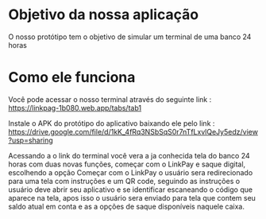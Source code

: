 # Objetivo da nossa aplicação
O nosso protótipo tem o objetivo de simular um terminal de uma banco 24 horas  
# Como ele funciona
Você pode acessar o nosso terminal através do seguinte link : https://linkpag-1b080.web.app/tabs/tab1

Instale o APK do protótipo do aplicativo baixando ele pelo link : https://drive.google.com/file/d/1kK_4fRq3NSbSqS0r7nTfLxvlQeJy5edz/view?usp=sharing

Acessando a o link do terminal você vera a ja conhecida tela do banco 24 horas com duas novas funções, começar com o LinkPay e saque digital, escolhendo a opção Começar com o LinkPay o usuário sera redirecionado para uma tela com instruções e um QR code, seguindo as instruções o usuário deve abrir seu aplicativo e se identificar escaneando o código que aparece na tela, apos isso o usuário sera enviado para tela que contem seu saldo atual em conta e as a opções de saque disponíveis naquele caixa.
